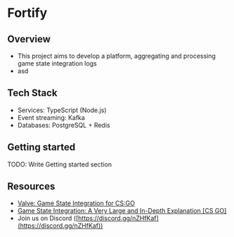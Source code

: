 # Fortify

## Overview

- This project aims to develop a platform, aggregating and processing game state integration logs
- asd

## Tech Stack

- Services: TypeScript (Node.js)
- Event streaming: Kafka
- Databases: PostgreSQL + Redis

## Getting started

TODO: Write Getting started section

## Resources

- [Valve: Game State Integration for CS:GO](https://developer.valvesoftware.com/wiki/Counter-Strike:_Global_Offensive_Game_State_Integration)
- [Game State Integration: A Very Large and In-Depth Explanation [CS GO]](https://www.reddit.com/r/GlobalOffensive/comments/cjhcpy/game_state_integration_a_very_large_and_indepth/)
- Join us on Discord ([https://discord.gg/nZHfKaf](https://discord.gg/nZHfKaf))
